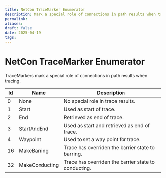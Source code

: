 ```yaml
---
title: NetCon TraceMarker Enumerator
description: Mark a special role of connections in path results when tracing.
permalink: 
aliases: 
draft: false
date: 2025-04-19
tags: 
---
```

# NetCon TraceMarker Enumerator

TraceMarkers mark a special role of connections in path results when tracing.

| Id  | Name           | Description                                          |
| --- | -------------- | ---------------------------------------------------- |
| 0   | None           | No special role in trace results.                    |
| 1   | Start          | Used as start of trace.                              |
| 2   | End            | Retrieved as end of trace.                           |
| 3   | StartAndEnd    | Used as start and retrieved as end of trace.         |
| 4   | Waypoint       | Used to set a way point for trace.                   |
| 16  | MakeBarring    | Trace has overriden the barrier state to barring.    |
| 32  | MakeConducting | Trace has overriden the barrier state to conducting. |

